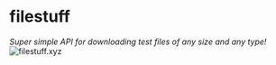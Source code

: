 # filestuff

_Super simple API for downloading test files of any size and any type!_
![filestuff.xyz](https://i.imgur.com/HDiOYtG.png)
